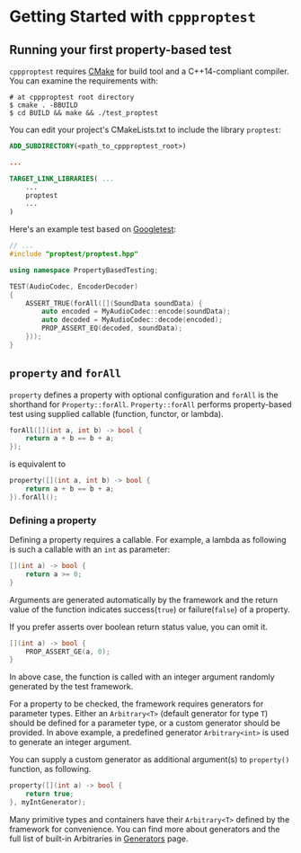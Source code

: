 # Getting Started with `cppproptest`

## Running your first property-based test

`cppproptest` requires [CMake](https://cmake.org) for build tool and a C++14-compliant compiler.
You can examine the requirements with: 

```Shell
# at cppproptest root directory
$ cmake . -BBUILD
$ cd BUILD && make && ./test_proptest
```

You can edit your project's CMakeLists.txt to include the library `proptest`:

```CMake
ADD_SUBDIRECTORY(<path_to_cppproptest_root>)

...

TARGET_LINK_LIBRARIES( ...
    ...
    proptest
    ...
)
```

Here's an example test based on [Googletest](https://github.com/google/googletest):

```cpp
// ...
#include "proptest/proptest.hpp"

using namespace PropertyBasedTesting;

TEST(AudioCodec, EncoderDecoder)
{
    ASSERT_TRUE(forAll([](SoundData soundData) {
        auto encoded = MyAudioCodec::encode(soundData);
        auto decoded = MyAudioCodec::decode(encoded);
        PROP_ASSERT_EQ(decoded, soundData);
    }));
}
```

## `property` and `forAll`

`property` defines a property with optional configuration and `forAll` is the shorthand for `Property::forAll`.
`Property::forAll` performs property-based test using supplied callable (function, functor, or lambda).

```cpp
forAll([](int a, int b) -> bool {
    return a + b == b + a;
});
```

is equivalent to

```cpp
property([](int a, int b) -> bool {
    return a + b == b + a;
}).forAll();
```

### Defining a property
Defining a property requires a callable. For example, a lambda as following is such a callable with an `int` as parameter:

```cpp
[](int a) -> bool {
    return a >= 0;
}
```

Arguments are generated automatically by the framework and the return value of the function indicates success(`true`) or failure(`false`) of a property. 

If you prefer asserts over boolean return status value, you can omit it.

```cpp
[](int a) -> bool {
    PROP_ASSERT_GE(a, 0);
}
```

In above case, the function is called with an integer argument randomly generated by the test framework. 

For a property to be checked, the framework requires generators for parameter types. Either an `Arbitrary<T>` (default generator for type `T`) should be defined for a parameter type, or a custom generator should be provided. In above example, a predefined generator `Arbitrary<int>` is used to generate an integer argument.

You can supply a custom generator as additional argument(s) to `property()` function, as following.

```cpp
property([](int a) -> bool {
    return true;
}, myIntGenerator);
```

Many primitive types and containers have their `Arbitrary<T>` defined by the framework for convenience.
You can find more about generators and the full list of built-in Arbitraries in [Generators](Generators.md) page.



